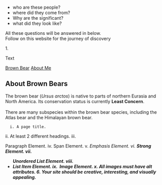 <!DOCTYPE html>
<html>
<head>
  <title>The Ancient Indo-European Peoples</title>
</head>
<body>
  <ul>
  <li>who are these people?</li>
  <li>where did they come from?</li>
  <li>Why are the significant?</li>
  <li>what did they look like?</li>
  </ul>
  <p> All these questions will be answered in below. 
  <br> Follow on this website for the journey of discovery 
  </p>
  <div id="board">
  </div>
  <span>1.</span>
  <p>Text</p>
<body>
  <nav>
    <a href="./index.html">Brown Bear</a>
    <a href="./aboutme.html">About Me</a>
  </nav>
</nav>
  <div id="introduction">
    <h2>About Brown Bears</h2>
    <p>The brown bear (<em>Ursus arctos</em>) is native to parts of northern Eurasia and North America. Its conservation status is currently <strong>Least Concern</strong>.<br /><br /> There are many subspecies within the brown bear species, including the
      Atlas bear and the Himalayan brown bear.</p>

      i. A page title.
ii. At least 2 different headings.
iii. <p> Paragraph Element.
iv. <span> Span Element.
v. <em> Emphasis Element.
vi. <strong> Strong Element.
vii. <ul> Unordered List Element.
viii. <li> List Item Element.
ix. <img> Image Element.
x. All images must have alt attributes.
6. Your site should be creative, interesting, and visually appealing.


</body>
</html>
  
